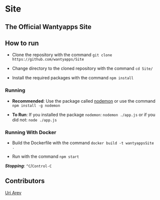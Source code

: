 # Site

## The Official Wantyapps Site

## How to run

* Clone the repository with the command `git clone https://github.com/wantyapps/Site`

* Change directory to the cloned repository with the command `cd Site/`

* Install the required packages with the command `npm install`

### Running

* **Recommended**: Use the package called
[nodemon](https://npmjs.com/package/nodemon) or use the command `npm install -g nodemon`

* **To Run**: If you installed the package `nodemon`: `nodemon ./app.js` or if you
did not: `node ./app.js`

### Running **With Docker**

* Build the Dockerfile with the command `docker build -t wantyappsSite .`

* Run with the command `npm start`

***Stopping***: `^C`/`Control-C`

## Contributors

[Uri Arev](https://github.com/wantyapps)
